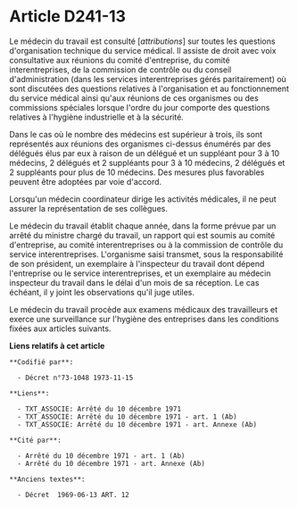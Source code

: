 # Article D241-13

Le médecin du travail est consulté [*attributions*] sur toutes les questions d'organisation technique du service médical. Il
assiste de droit avec voix consultative aux réunions du comité d'entreprise, du comité interentreprises, de la commission de
contrôle ou du conseil d'administration (dans les services interentreprises gérés paritairement) où sont discutées des
questions relatives à l'organisation et au fonctionnement du service médical ainsi qu'aux réunions de ces organismes ou des
commissions spéciales lorsque l'ordre du jour comporte des questions relatives à l'hygiène industrielle et à la sécurité.

Dans le cas où le nombre des médecins est supérieur à trois, ils sont représentés aux réunions des organismes ci-dessus
énumérés par des délégués élus par eux à raison de un délégué et un suppléant pour 3 à 10 médecins, 2 délégués et 2
suppléants pour 3 à 10 médecins, 2 délégués et 2 suppléants pour plus de 10 médecins. Des mesures plus favorables peuvent
être adoptées par voie d'accord.

Lorsqu'un médecin coordinateur dirige les activités médicales, il ne peut assurer la représentation de ses collègues.

Le médecin du travail établit chaque année, dans la forme prévue par un arrêté du ministre chargé du travail, un rapport qui
est soumis au comité d'entreprise, au comité interentreprises ou à la commission de contrôle du service interentreprises.
L'organisme saisi transmet, sous la responsabilité de son président, un exemplaire à l'inspecteur du travail dont dépend
l'entreprise ou le service interentreprises, et un exemplaire au médecin inspecteur du travail dans le délai d'un mois de sa
réception. Le cas échéant, il y joint les observations qu'il juge utiles.

Le médecin du travail procède aux examens médicaux des travailleurs et exerce une surveillance sur l'hygiène des entreprises
dans les conditions fixées aux articles suivants.

**Liens relatifs à cet article**

	**Codifié par**:

	  - Décret n°73-1048 1973-11-15

	**Liens**:

	  - TXT_ASSOCIE: Arrêté du 10 décembre 1971
	  - TXT_ASSOCIE: Arrêté du 10 décembre 1971 - art. 1 (Ab)
	  - TXT_ASSOCIE: Arrêté du 10 décembre 1971 - art. Annexe (Ab)

	**Cité par**:

	  - Arrêté du 10 décembre 1971 - art. 1 (Ab)
	  - Arrêté du 10 décembre 1971 - art. Annexe (Ab)

	**Anciens textes**:

	  - Décret  1969-06-13 ART. 12
